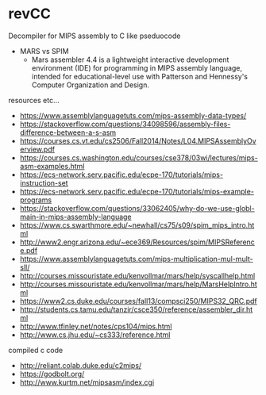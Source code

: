 # revCC

Decompiler for MIPS assembly to C like pseduocode

* MARS vs SPIM
  * Mars assembler 4.4 is a lightweight interactive development environment (IDE) for programming in MIPS assembly language,
    intended for educational-level use with Patterson and Hennessy's Computer Organization and Design.

resources etc...

* https://www.assemblylanguagetuts.com/mips-assembly-data-types/
* https://stackoverflow.com/questions/34098596/assembly-files-difference-between-a-s-asm
* https://courses.cs.vt.edu/cs2506/Fall2014/Notes/L04.MIPSAssemblyOverview.pdf
* https://courses.cs.washington.edu/courses/cse378/03wi/lectures/mips-asm-examples.html
* https://ecs-network.serv.pacific.edu/ecpe-170/tutorials/mips-instruction-set
* https://ecs-network.serv.pacific.edu/ecpe-170/tutorials/mips-example-programs
* https://stackoverflow.com/questions/33062405/why-do-we-use-globl-main-in-mips-assembly-language
* https://www.cs.swarthmore.edu/~newhall/cs75/s09/spim_mips_intro.html
* http://www2.engr.arizona.edu/~ece369/Resources/spim/MIPSReference.pdf
* https://www.assemblylanguagetuts.com/mips-multiplication-mul-mult-sll/
* http://courses.missouristate.edu/kenvollmar/mars/help/syscallhelp.html
* http://courses.missouristate.edu/kenvollmar/mars/help/MarsHelpIntro.html
* https://www2.cs.duke.edu/courses/fall13/compsci250/MIPS32_QRC.pdf
* http://students.cs.tamu.edu/tanzir/csce350/reference/assembler_dir.html
* http://www.tfinley.net/notes/cps104/mips.html
* http://www.cs.jhu.edu/~cs333/reference.html

compiled c code

* http://reliant.colab.duke.edu/c2mips/
* https://godbolt.org/
* http://www.kurtm.net/mipsasm/index.cgi


